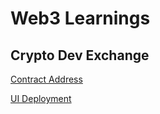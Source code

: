 # Web3 Learnings

## Crypto Dev Exchange

[Contract Address](https://goerli.etherscan.io/address/0x5c383ea4cF6E97190E908f0607EF57A4abB12814)

[UI Deployment](https://crypto-dev-dex-sigma.vercel.app/)
